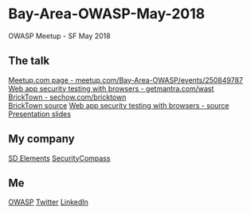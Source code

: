 # Bay-Area-OWASP-May-2018
OWASP Meetup - SF May 2018

The talk
----
[Meetup.com page - meetup.com/Bay-Area-OWASP/events/250849787](https://www.meetup.com/Bay-Area-OWASP/events/250849787/)  
[Web app security testing with browsers - getmantra.com/wast](https://getmantra.com/web-app-security-testing-with-browsers/)  
[BrickTown - sechow.com/bricktown](https://sechow.com/bricktown/index.html)  
[BrickTown source](https://github.com/Abhi-M/bricktown) 
[Web app security testing with browsers - source](https://github.com/Abhi-M/web-app-security-testing-with-browsers) 
[Presentation slides](https://github.com/Abhi-M/Bay-Area-OWASP-May-2018/raw/master/WAST_widescreen.pptx) 
  
My company 
---- 
[SD Elements](https://www.securitycompass.com/sdelements/)
[SecurityCompass](https://www.securitycompass.com/)

Me
----
[OWASP](https://www.owasp.org/index.php/User:Abhi_M_Balakrishnan) 
[Twitter](https://twitter.com/abhimbala) 
[LinkedIn](https://www.linkedin.com/in/abhimbalakrishnan) 
